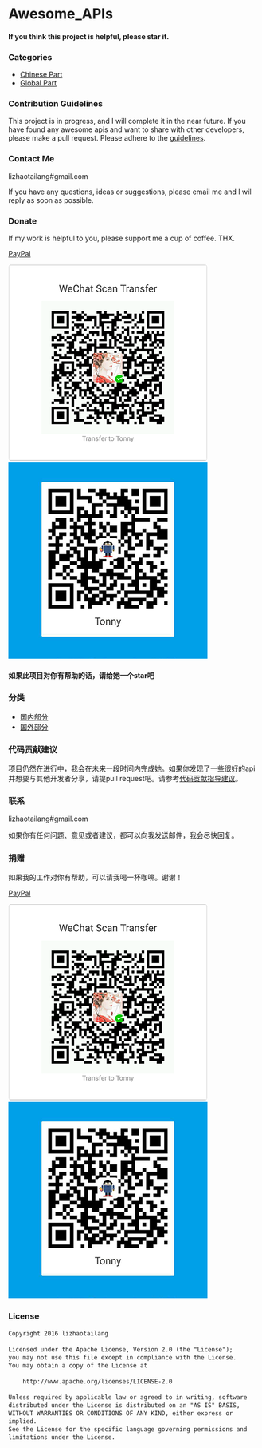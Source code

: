 # Awesome_APIs

#### If you think this project is helpful, please star it.

### Categories
+ [Chinese Part](./Chinese.md)
+ [Global Part](./Global.md)

### Contribution Guidelines
This project is in progress, and I will complete it in the near future. If you have found any awesome apis and want to share with other developers, please make a pull request. Please adhere to the [guidelines](./Contribution_Guidelines.md).

### Contact Me
lizhaotailang#gmail.com

If you have any questions, ideas or suggestions, please email me and I will reply as soon as possible.

### Donate
If my work is helpful to you, please support me a cup of coffee. THX.

[PayPal](https://www.paypal.me/TonnyL/1)

![Wechat_QRCode](./we_chat_qr_code.png)
![Alipay_QRCode](./alipay_qr_code.png)


#### 如果此项目对你有帮助的话，请给她一个star吧

### 分类
+ [国内部分](./Chinese.md)
+ [国外部分](./Global.md)

### 代码贡献建议
项目仍然在进行中，我会在未来一段时间内完成她。如果你发现了一些很好的api并想要与其他开发者分享，请提pull request吧。请参考[代码贡献指导建议](./Contribution_Guidelines.md)。

### 联系
lizhaotailang#gmail.com

如果你有任何问题、意见或者建议，都可以向我发送邮件，我会尽快回复。

### 捐赠
如果我的工作对你有帮助，可以请我喝一杯咖啡。谢谢！

[PayPal](https://www.paypal.me/TonnyL/1)

![Wechat_QRCode](./we_chat_qr_code.png)
![Alipay_QRCode](./alipay_qr_code.png)

### License
```
Copyright 2016 lizhaotailang

Licensed under the Apache License, Version 2.0 (the "License");
you may not use this file except in compliance with the License.
You may obtain a copy of the License at

    http://www.apache.org/licenses/LICENSE-2.0

Unless required by applicable law or agreed to in writing, software
distributed under the License is distributed on an "AS IS" BASIS,
WITHOUT WARRANTIES OR CONDITIONS OF ANY KIND, either express or implied.
See the License for the specific language governing permissions and
limitations under the License.
```

